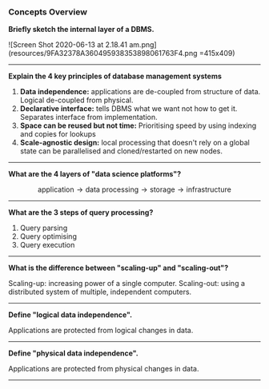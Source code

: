 ### __Concepts Overview__

**Briefly sketch the internal layer of a DBMS.**

![Screen Shot 2020-06-13 at 2.18.41 am.png](resources/9FA32378A360495938353898061763F4.png =415x409)

---

**Explain the 4 key principles of database management systems**

1) __Data independence:__ applications are de-coupled from structure of data. Logical de-coupled from physical.
2) __Declarative interface:__ tells DBMS what we want not how to get it. Separates interface from implementation.
3) __Space can be reused but not time:__ Prioritising speed by using indexing and copies for lookups
4) __Scale-agnostic design:__ local processing that doesn't rely on a global state can be parallelised and cloned/restarted on new nodes.

---

**What are the 4 layers of "data science platforms"?**

$$\text{application} \rightarrow \text{data processing} \rightarrow \text{storage} \rightarrow \text{infrastructure}$$

---

**What are the 3 steps of query processing?**

1) Query parsing
2) Query optimising
3) Query execution

---

**What is the difference between "scaling-up" and "scaling-out"?**

Scaling-up: increasing power of a single computer.
Scaling-out: using a distributed system of multiple, independent computers.

---

**Define "logical data independence".**

Applications are protected from logical changes in data.

---

**Define "physical data independence".**

Applications are protected from physical changes in data.

---